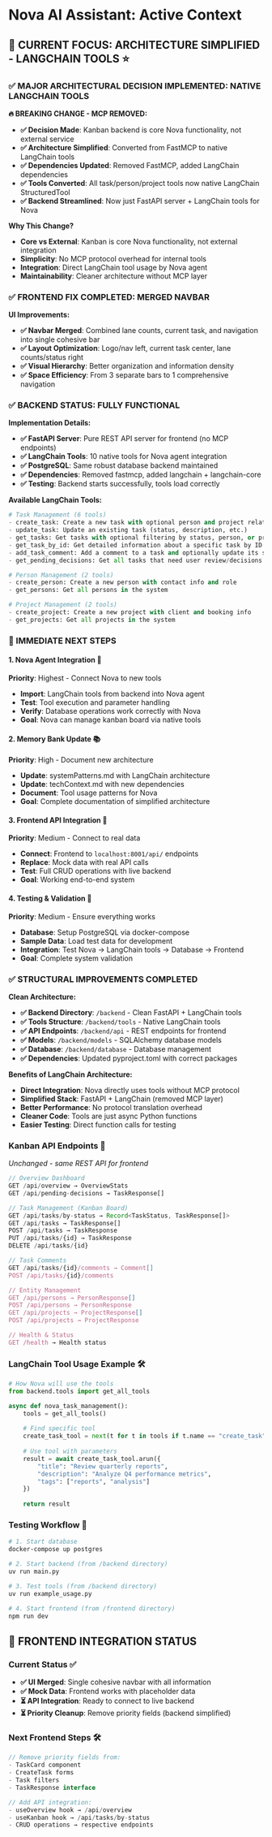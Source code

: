 # Nova AI Assistant: Active Context

## 🎯 **CURRENT FOCUS: ARCHITECTURE SIMPLIFIED - LANGCHAIN TOOLS** ⭐

### **✅ MAJOR ARCHITECTURAL DECISION IMPLEMENTED: NATIVE LANGCHAIN TOOLS**

**🔥 BREAKING CHANGE - MCP REMOVED:**
- **✅ Decision Made**: Kanban backend is core Nova functionality, not external service
- **✅ Architecture Simplified**: Converted from FastMCP to native LangChain tools
- **✅ Dependencies Updated**: Removed FastMCP, added LangChain dependencies
- **✅ Tools Converted**: All task/person/project tools now native LangChain StructuredTool
- **✅ Backend Streamlined**: Now just FastAPI server + LangChain tools for Nova

**Why This Change?**
- **Core vs External**: Kanban is core Nova functionality, not external integration
- **Simplicity**: No MCP protocol overhead for internal tools
- **Integration**: Direct LangChain tool usage by Nova agent
- **Maintainability**: Cleaner architecture without MCP layer

### **✅ FRONTEND FIX COMPLETED: MERGED NAVBAR**

**UI Improvements:**
- **✅ Navbar Merged**: Combined lane counts, current task, and navigation into single cohesive bar
- **✅ Layout Optimization**: Logo/nav left, current task center, lane counts/status right
- **✅ Visual Hierarchy**: Better organization and information density
- **✅ Space Efficiency**: From 3 separate bars to 1 comprehensive navigation

### **✅ BACKEND STATUS: FULLY FUNCTIONAL**

**Implementation Details:**
- **✅ FastAPI Server**: Pure REST API server for frontend (no MCP endpoints)
- **✅ LangChain Tools**: 10 native tools for Nova agent integration
- **✅ PostgreSQL**: Same robust database backend maintained
- **✅ Dependencies**: Removed fastmcp, added langchain + langchain-core
- **✅ Testing**: Backend starts successfully, tools load correctly

**Available LangChain Tools:**
```python
# Task Management (6 tools)
- create_task: Create a new task with optional person and project relationships
- update_task: Update an existing task (status, description, etc.)
- get_tasks: Get tasks with optional filtering by status, person, or project
- get_task_by_id: Get detailed information about a specific task by ID
- add_task_comment: Add a comment to a task and optionally update its status
- get_pending_decisions: Get all tasks that need user review/decisions

# Person Management (2 tools)
- create_person: Create a new person with contact info and role
- get_persons: Get all persons in the system

# Project Management (2 tools)
- create_project: Create a new project with client and booking info
- get_projects: Get all projects in the system
```

### **🚀 IMMEDIATE NEXT STEPS**

#### **1. Nova Agent Integration** 🤖
**Priority**: Highest - Connect Nova to new tools
- **Import**: LangChain tools from backend into Nova agent
- **Test**: Tool execution and parameter handling
- **Verify**: Database operations work correctly with Nova
- **Goal**: Nova can manage kanban board via native tools

#### **2. Memory Bank Update** 📚
**Priority**: High - Document new architecture
- **Update**: systemPatterns.md with LangChain architecture
- **Update**: techContext.md with new dependencies
- **Document**: Tool usage patterns for Nova
- **Goal**: Complete documentation of simplified architecture

#### **3. Frontend API Integration** 🔌
**Priority**: Medium - Connect to real data
- **Connect**: Frontend to `localhost:8001/api/` endpoints
- **Replace**: Mock data with real API calls
- **Test**: Full CRUD operations with live backend
- **Goal**: Working end-to-end system

#### **4. Testing & Validation** 🧪
**Priority**: Medium - Ensure everything works
- **Database**: Setup PostgreSQL via docker-compose
- **Sample Data**: Load test data for development
- **Integration**: Test Nova → LangChain tools → Database → Frontend
- **Goal**: Complete system validation

### **✅ STRUCTURAL IMPROVEMENTS COMPLETED**

**Clean Architecture:**
- **✅ Backend Directory**: `/backend` - Clean FastAPI + LangChain tools
- **✅ Tools Structure**: `/backend/tools` - Native LangChain tools
- **✅ API Endpoints**: `/backend/api` - REST endpoints for frontend
- **✅ Models**: `/backend/models` - SQLAlchemy database models
- **✅ Database**: `/backend/database` - Database management
- **✅ Dependencies**: Updated pyproject.toml with correct packages

**Benefits of LangChain Architecture:**
- **Direct Integration**: Nova directly uses tools without MCP protocol
- **Simplified Stack**: FastAPI + LangChain (removed MCP layer)
- **Better Performance**: No protocol translation overhead
- **Cleaner Code**: Tools are just async Python functions
- **Easier Testing**: Direct function calls for testing

### **Kanban API Endpoints** 🔗
*Unchanged - same REST API for frontend*
```typescript
// Overview Dashboard
GET /api/overview → OverviewStats
GET /api/pending-decisions → TaskResponse[]

// Task Management (Kanban Board)
GET /api/tasks/by-status → Record<TaskStatus, TaskResponse[]>
GET /api/tasks → TaskResponse[]
POST /api/tasks → TaskResponse
PUT /api/tasks/{id} → TaskResponse
DELETE /api/tasks/{id}

// Task Comments
GET /api/tasks/{id}/comments → Comment[]
POST /api/tasks/{id}/comments

// Entity Management
GET /api/persons → PersonResponse[]
POST /api/persons → PersonResponse
GET /api/projects → ProjectResponse[]
POST /api/projects → ProjectResponse

// Health & Status
GET /health → Health status
```

### **LangChain Tool Usage Example** 🛠️
```python
# How Nova will use the tools
from backend.tools import get_all_tools

async def nova_task_management():
    tools = get_all_tools()
    
    # Find specific tool
    create_task_tool = next(t for t in tools if t.name == "create_task")
    
    # Use tool with parameters
    result = await create_task_tool.arun({
        "title": "Review quarterly reports",
        "description": "Analyze Q4 performance metrics",
        "tags": ["reports", "analysis"]
    })
    
    return result
```

### **Testing Workflow** 🧪
```bash
# 1. Start database
docker-compose up postgres

# 2. Start backend (from /backend directory)
uv run main.py

# 3. Test tools (from /backend directory)  
uv run example_usage.py

# 4. Start frontend (from /frontend directory)
npm run dev
```

## 📱 **FRONTEND INTEGRATION STATUS**

### **Current Status** ✅
- **✅ UI Merged**: Single cohesive navbar with all information
- **✅ Mock Data**: Frontend works with placeholder data
- **⏳ API Integration**: Ready to connect to live backend
- **⏳ Priority Cleanup**: Remove priority fields (backend simplified)

### **Next Frontend Steps** 🛠️
```typescript
// Remove priority fields from:
- TaskCard component
- CreateTask forms  
- Task filters
- TaskResponse interface

// Add API integration:
- useOverview hook → /api/overview
- useKanban hook → /api/tasks/by-status
- CRUD operations → respective endpoints
```